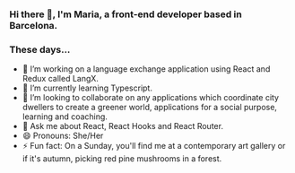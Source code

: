 ### Hi there 👋, I'm Maria, a front-end developer based in Barcelona.


### These days...

- 🔭 I’m working on a language exchange application using React and Redux called LangX.
- 🌱 I’m currently learning Typescript.
- 👯 I’m looking to collaborate on any applications which coordinate city dwellers to create a greener world, applications for a social purpose, learning and coaching.
- 💬 Ask me about React, React Hooks and React Router.
- 😄 Pronouns: She/Her
- ⚡ Fun fact: On a Sunday, you'll find me at a contemporary art gallery or if it's autumn, picking red pine mushrooms in a forest.




